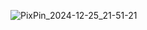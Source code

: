 ![PixPin_2024-12-25_21-51-21](https://github.com/user-attachments/assets/d2125fa0-7077-4fa2-a18e-b1eaadbd28be)
